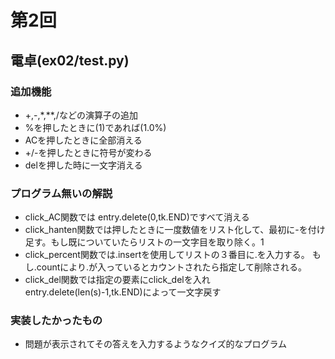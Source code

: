 # 第2回
## 電卓(ex02/test.py)
### 追加機能
* +,-,*,**,/などの演算子の追加
* %を押したときに(1)であれば(1.0%)
* ACを押したときに全部消える
* +/-を押したときに符号が変わる
* delを押した時に一文字消える
### プログラム無いの解説
* click_AC関数では
entry.delete(0,tk.END)ですべて消える
* click_hanten関数では押したときに一度数値をリスト化して、最初に-を付け足す。もし既についていたらリストの一文字目を取り除く。1
* click_percent関数では.insertを使用してリストの３番目に.を入力する。
もし.countにより.が入っているとカウントされたら指定して削除される。
* click_del関数では指定の要素にclick_delを入れentry.delete(len(s)-1,tk.END)によって一文字戻す
### 実装したかったもの
* 問題が表示されてその答えを入力するようなクイズ的なプログラム